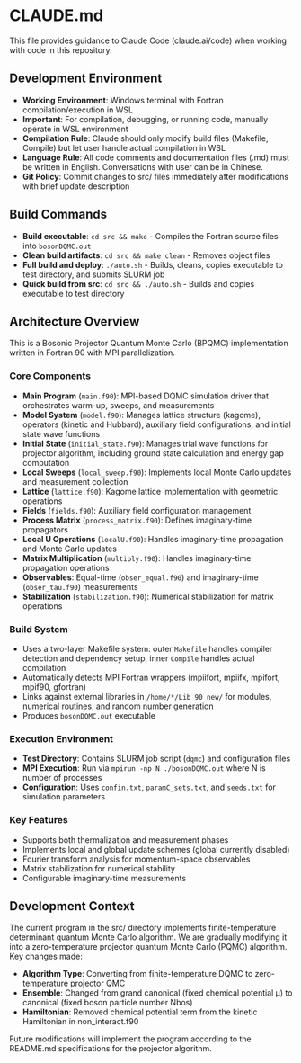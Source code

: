 # CLAUDE.md

This file provides guidance to Claude Code (claude.ai/code) when working with code in this repository.

## Development Environment

- **Working Environment**: Windows terminal with Fortran compilation/execution in WSL
- **Important**: For compilation, debugging, or running code, manually operate in WSL environment
- **Compilation Rule**: Claude should only modify build files (Makefile, Compile) but let user handle actual compilation in WSL
- **Language Rule**: All code comments and documentation files (.md) must be written in English. Conversations with user can be in Chinese.
- **Git Policy**: Commit changes to src/ files immediately after modifications with brief update description

## Build Commands

- **Build executable**: `cd src && make` - Compiles the Fortran source files into `bosonDQMC.out`
- **Clean build artifacts**: `cd src && make clean` - Removes object files
- **Full build and deploy**: `./auto.sh` - Builds, cleans, copies executable to test directory, and submits SLURM job
- **Quick build from src**: `cd src && ./auto.sh` - Builds and copies executable to test directory

## Architecture Overview

This is a Bosonic Projector Quantum Monte Carlo (BPQMC) implementation written in Fortran 90 with MPI parallelization.

### Core Components

- **Main Program** (`main.f90`): MPI-based DQMC simulation driver that orchestrates warm-up, sweeps, and measurements
- **Model System** (`model.f90`): Manages lattice structure (kagome), operators (kinetic and Hubbard), auxiliary field configurations, and initial state wave functions
- **Initial State** (`initial_state.f90`): Manages trial wave functions for projector algorithm, including ground state calculation and energy gap computation
- **Local Sweeps** (`local_sweep.f90`): Implements local Monte Carlo updates and measurement collection
- **Lattice** (`lattice.f90`): Kagome lattice implementation with geometric operations
- **Fields** (`fields.f90`): Auxiliary field configuration management
- **Process Matrix** (`process_matrix.f90`): Defines imaginary-time propagators
- **Local U Operations** (`localU.f90`): Handles imaginary-time propagation and Monte Carlo updates
- **Matrix Multiplication** (`multiply.f90`): Handles imaginary-time propagation operations
- **Observables**: Equal-time (`obser_equal.f90`) and imaginary-time (`obser_tau.f90`) measurements
- **Stabilization** (`stabilization.f90`): Numerical stabilization for matrix operations

### Build System

- Uses a two-layer Makefile system: outer `Makefile` handles compiler detection and dependency setup, inner `Compile` handles actual compilation
- Automatically detects MPI Fortran wrappers (mpiifort, mpiifx, mpifort, mpif90, gfortran)
- Links against external libraries in `/home/*/Lib_90_new/` for modules, numerical routines, and random number generation
- Produces `bosonDQMC.out` executable

### Execution Environment

- **Test Directory**: Contains SLURM job script (`dqmc`) and configuration files
- **MPI Execution**: Run via `mpirun -np N ./bosonDQMC.out` where N is number of processes
- **Configuration**: Uses `confin.txt`, `paramC_sets.txt`, and `seeds.txt` for simulation parameters

### Key Features

- Supports both thermalization and measurement phases
- Implements local and global update schemes (global currently disabled)
- Fourier transform analysis for momentum-space observables
- Matrix stabilization for numerical stability
- Configurable imaginary-time measurements

## Development Context

The current program in the src/ directory implements finite-temperature determinant quantum Monte Carlo algorithm. We are gradually modifying it into a zero-temperature projector quantum Monte Carlo (PQMC) algorithm. Key changes made:

- **Algorithm Type**: Converting from finite-temperature DQMC to zero-temperature projector QMC
- **Ensemble**: Changed from grand canonical (fixed chemical potential μ) to canonical (fixed boson particle number Nbos)
- **Hamiltonian**: Removed chemical potential term from the kinetic Hamiltonian in non_interact.f90

Future modifications will implement the program according to the README.md specifications for the projector algorithm.